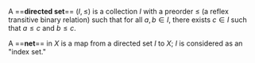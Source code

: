 A ==**directed set**== $(I, \leq)$ is a collection $I$ with a preorder $\leq$ (a reflex transitive binary relation) such that for all $a,b\in I$, there exists $c\in I$ such that $a\leq c$ and $b\leq c$.

A ==**net**== in $X$ is a map from a directed set $I$ to $X$; $I$ is considered as an "index set."